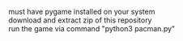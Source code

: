 must have pygame installed on your system <br>
download and extract zip of this repository <br>
run the game via command "python3 pacman.py" <br>
